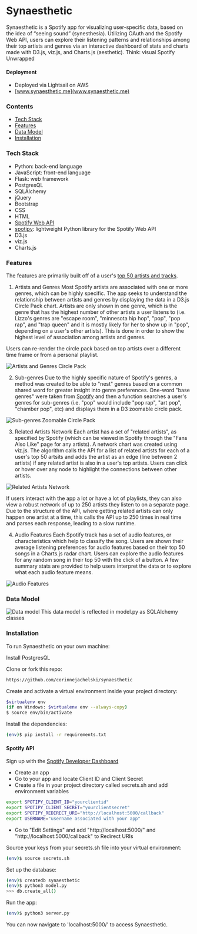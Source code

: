 # Synaesthetic

Synaesthetic is a Spotify app for visualizing user-specific data, based on the idea of “seeing sound” (synesthesia). Utilizing OAuth and the Spotify Web API, users can explore their listening patterns and relationships among their top artists and genres via an interactive dashboard of stats and charts made with D3.js, viz.js, and Charts.js (aesthetic). Think: visual Spotify Unwrapped

#### Deployment

  - Deployed via Lightsail on AWS
  - [www.synaesthetic.me](www.synaesthetic.me)
  
### Contents
- [Tech Stack](https://github.com/corinnejachelski/synaesthetic/blob/master/README.md#tech-stack)
- [Features](https://github.com/corinnejachelski/synaesthetic/blob/master/README.md#features)
- [Data Model](https://github.com/corinnejachelski/synaesthetic/blob/master/README.md#data-model)
- [Installation](https://github.com/corinnejachelski/synaesthetic/blob/master/README.md#installation)

### Tech Stack
- Python: back-end language
- JavaScript: front-end language
- Flask: web framework
- PostgresQL
- SQLAlchemy
- jQuery
- Bootstrap
- CSS
- HTML
- [Spotify Web API](https://developer.spotify.com/documentation/web-api/reference/)
- [spotipy](https://spotipy.readthedocs.io/en/2.12.0/#): lightweight Python library for the Spotify Web API
- D3.js
- viz.js
- Charts.js

### Features
The features are primarily built off of a user's [top 50 artists and tracks](https://developer.spotify.com/documentation/web-api/reference/personalization/get-users-top-artists-and-tracks/).
1. Artists and Genres
Most Spotify artists are associated with one or more genres, which can be highly specific. The app seeks to understand the relationship between artists and genres by displaying the data in a D3.js Circle Pack chart. Artists are only shown in one genre, which is the genre that has the highest number of other artists a user listens to (i.e. Lizzo's genres are "escape room", "minnesota hip hop", "pop", "pop rap", and "trap queen" and it is mostly likely for her to show up in "pop", depending on a user's other artists). This is done in order to show the highest level of association among artists and genres. 

Users can re-render the circle pack based on top artists over a different time frame or from a personal playlist.

![Artists and Genres Circle Pack](https://github.com/corinnejachelski/synaesthetic/blob/master/static/images/artists-genres.gif)

2. Sub-genres
Due to the highly specific nature of Spotify's genres, a method was created to be able to "nest" genres based on a common shared word for greater insight into genre preferences. One-word "base genres" were taken from [Spotify](https://developer.spotify.com/console/get-available-genre-seeds/) and then a function searches a user's genres for sub-genres (i.e. "pop" would include "pop rap", "art pop", "chamber pop", etc) and displays them in a D3 zoomable circle pack. 

![Sub-genres Zoomable Circle Pack](https://github.com/corinnejachelski/synaesthetic/blob/master/static/images/genres-zoomable.gif)

3. Related Artists Network
Each artist has a set of "related artists", as specified by Spotify (which can be viewed in Spotify through the "Fans Also Like" page for any artists). A network chart was created using viz.js. The algorithm calls the API for a list of related artists for each of a user's top 50 artsits and adds the artist as an edge (line between 2 artists) if any related artist is also in a user's top artists. Users can click or hover over any node to highlight the connections between other artists.

![Related Artists Network](https://github.com/corinnejachelski/synaesthetic/blob/master/static/images/artist-network.gif)

If users interact with the app a lot or have a lot of playlists, they can also view a robust network of up to 250 artists they listen to on a separate page. Due to the structure of the API, where getting related artists can only happen one artist at a time, this calls the API up to 250 times in real time and parses each response, leading to a slow runtime. 

4. Audio Features
Each Spotify track has a set of audio features, or characteristics which help to classify the song. Users are shown their average listening preferences for audio features based on their top 50 songs in a Charts.js radar chart. Users can explore the audio features for any random song in their top 50 with the click of a button. A few summary stats are provided to help users interpret the data or to explore what each audio feature means.  

![Audio Features](https://github.com/corinnejachelski/synaesthetic/blob/master/static/images/audio-features.gif)

### Data Model
![Data model](https://github.com/corinnejachelski/synaesthetic/blob/master/static/images/data_model.JPG)
This data model is reflected in model.py as SQLAlchemy classes

### Installation
To run Synaesthetic on your own machine:

Install PostgresQL

Clone or fork this repo:
```sh
https://github.com/corinnejachelski/synaesthetic
```
Create and activate a virtual environment inside your project directory:
```sh
$virtualenv env
(if on Windows: $virtualenv env --always-copy)
$ source env/bin/activate
```
Install the dependencies:
```sh
(env)$ pip install -r requirements.txt
```
#### Spotify API
Sign up with the [Spotify Developer Dashboard](https://developer.spotify.com/dashboard/login)
- Create an app
- Go to your app and locate Client ID and Client Secret
- Create a file in your project directory called secrets.sh and add environment variables
```sh
export SPOTIPY_CLIENT_ID="yourclientid"
export SPOTIPY_CLIENT_SECRET="yourclientsecret"
export SPOTIPY_REDIRECT_URI="http://localhost:5000/callback"
export USERNAME="username associated with your app"
```
- Go to "Edit Settings" and add "http://localhost:5000/" and "http://localhost:5000/callback" to Redirect URIs

Source your keys from your secrets.sh file into your virtual environment:
```sh
(env)$ source secrets.sh
```
Set up the database:
```sh
(env)$ createdb synaesthetic
(env)$ python3 model.py
>>> db.create_all()
```
Run the app:
```sh
(env)$ python3 server.py
```
You can now navigate to 'localhost:5000/' to access Synaesthetic.
